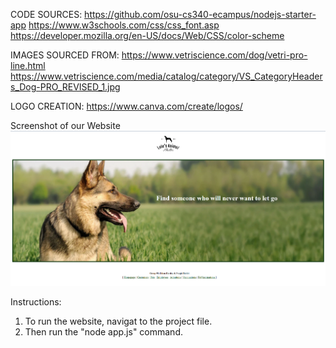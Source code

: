 CODE SOURCES:
https://github.com/osu-cs340-ecampus/nodejs-starter-app
https://www.w3schools.com/css/css_font.asp
https://developer.mozilla.org/en-US/docs/Web/CSS/color-scheme

IMAGES SOURCED FROM: 
https://www.vetriscience.com/dog/vetri-pro-line.html 
https://www.vetriscience.com/media/catalog/category/VS_CategoryHeaders_Dog-PRO_REVISED_1.jpg

LOGO CREATION:
https://www.canva.com/create/logos/ 


Screenshot of our Website
![Screenshot Image](public/img/screenshot%20of%20website.png)

Instructions:
1. To run the website, navigat to the project file.
2. Then run the "node app.js" command.

